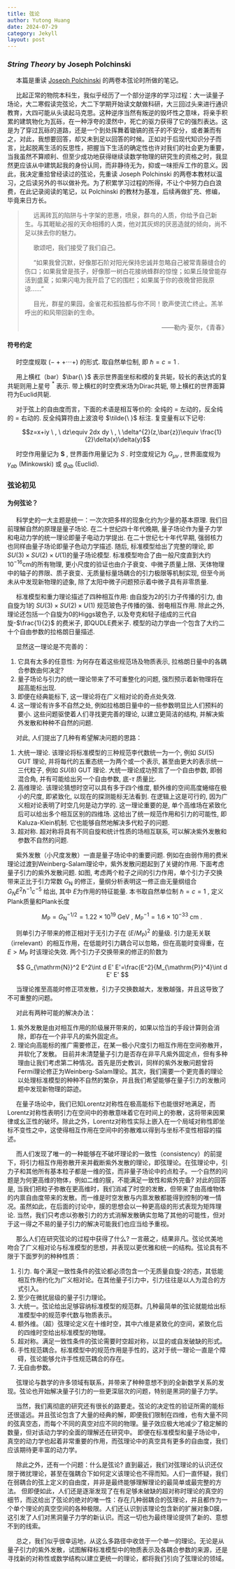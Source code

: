 ```yaml
---
title: 弦论
author: Yutong Huang
date: 2024-07-29
category: Jekyll
layout: post
---
```

<style>
     p {
    text-indent: 20px;
  }
</style>

### *String Theory* by Joseph Polchinski

本篇是重读 [Joseph Polchinski][1] 的两卷本弦论时所做的笔记。

[1]: https://en.wikipedia.org/wiki/Joseph_Polchinski

比起正常的物院本科生，我似乎经历了一个部分逆序的学习过程：大一读量子场论，大二寒假读完弦论，大二下学期开始读文献做科研，大三回过头来进行通识教育，大四可能从头读起马克思。这种逆序当然有叛逆的毁坏性之意味，将亲手积累的建筑物化为瓦砾，在一种浮夸的漠然中，死亡的驱力获得了它的强烈表达。这是为了穿过瓦砾的道路，还是一个到处挥舞着锄镐的孩子的不安分，或者兼而有之，对此，我想要回答，却又未到足以回答的时候。正如对于后现代知识分子而言，比起脱离生活的反思性，把握当下生活的确定性也许对我们的社会更为重要，当我虽然不算顺利、但至少成功地获得继续读数学物理的研究生的资格之时，我显然更应该从中建筑起我的身份认同，而非静待无为，抑或一味拒斥工作的意义。因此，我决定重拾曾经读过的弦论，先重读 Joseph Polchinski 的两卷本教材以温习，之后读另外的书以做补充。为了积累学习过程的所得，不让个中努力白白浪费，在此记录阅读的笔记，以 Polchinski 的教材为基准，后续再做扩充、修编，毕竟来日方长。

> 远离砖瓦的陷阱与十字架的恩惠，喷泉，群鸟的人质，你给予自己新生。与其睚眦必报的天命相搏的人类，他对其灰烬的厌恶造就的倾向，尚不足以抹去你的魅力。
>
> 歌颂吧，我们接受了我们自己。
>
> “如果我曾沉默，好像那石阶对阳光保持忠诚并忽略自己被常青藤缝合的伤口；如果我曾是孩子，好像那一树白花接纳蜂群的惊惶；如果丘陵曾能存活到盛夏；如果闪电为我开启了它的围栏；如果属于你的夜晚曾把我原谅……”
>
> 目光，群星的果园，金雀花和孤独都与你不同！歌声使流亡终止。羔羊呼出的和风带回新的生命。
>
> <p align="right">——勒内·夏尔，《青春》</p>

#### 符号约定

时空度规取 $(-++\cdots +)$ 的形式. 取自然单位制, 即 $\hbar=c=1$ .

用上横杠（bar）$\bar{\ }$ 表示世界面坐标和模的复共轭，较长的表达式的复共轭则用上星号 $^*$ 表示. 带上横杠的时空费米场为Dirac共轭, 带上横杠的世界面算符为Euclid共轭. 

对于弦上的自由度而言，下面的术语是相互等价的: 全纯的 = 左动的，反全纯的 = 右动的.
反全纯算符由上波浪号 $\tilde{\ }$ 标注. 复变量有以下记号:

$$z=x+iy \ , \ dz\equiv 2dx dy \ , \ \delta^{2}(z,\bar{z})\equiv \frac{1}{2}\delta(x)\delta(y)$$

时空作用量记为 $\boldsymbol{S}$ , 世界面作用量记为 $S$ . 时空度规记为 $G_{\mu\nu}$ , 世界面度规为 $\gamma_{ab}$ (Minkowski) 或 $g_{ab}$ (Euclid).


### 弦论初见

#### 为何弦论？

科学史的一大主题是统一：一次次把多样的现象化约为少量的基本原理. 我们目前理解自然的原理是量子场论. 在二十世纪四十年代晚期, 量子场论作为量子力学和电动力学的统一理论即量子电动力学提出. 在二十世纪七十年代早期, 强弱核力也同样由量子场论即量子色动力学描述. 随后, 标准模型给出了完整的理论, 即$SU(3)\times SU(2)\times U(1)$的量子场论模型. 标准模型吻合了由一般尺度直到大约$10^{-16}$cm的所有物理, 更小尺度的验证也由介子衰变、中微子质量上限、天体物理中的轴子的界限、质子衰变、无质量标量场耦合的引力极限等机制实现, 但至今尚未从中发现新物理的迹象, 除了太阳中微子问题预示着中微子具有非零质量. 

标准模型和重力理论描述了四种相互作用: 由自旋为2的引力子传播的引力, 由自旋为1的 $SU(3)\times SU(2)\times U(1)$ 规范玻色子传播的强、弱电相互作用. 除此之外, 理论还包括一个自旋为0的Higgs玻色子, 以及夸克和轻子组成的三代自旋-$\frac{1}{2}$ 的费米子, 即QUDLE费米子. 模型的动力学由一个包含了大约二十个自由参数的拉格朗日量描述. 

显然这一理论是不完善的：
1. 它具有太多的任意性: 为何存在着这些规范场及物质表示, 拉格朗日量中的各耦合参数由何决定? 
2. 量子场论与引力的统一理论带来了不可重整化的问题, 强烈预示着新物理将在超高能标出现. 
3. 即便在经典能标下, 这一理论将在广义相对论的奇点处失效. 
4. 这一理论有许多不自然之处, 例如拉格朗日量中的一些参数明显比人们预料的要小.
这些问题驱使着人们寻找更完善的理论, 以建立更简洁的结构, 并解决紫外发散和种种不自然的问题. 

对此, 人们提出了几种有希望解决问题的思路：
1. 大统一理论. 该理论将标准模型的三种规范李代数统一为一个, 例如 $SU(5)$ GUT 理论, 并将每代的五重态统一为两个或一个表示, 甚至由更大的表示统一三代粒子, 例如 $SU(8)$ GUT 理论. 大统一理论成功预言了一个自由参数, 即弱混合角, 并有可能给出另一个自由参数, 底-$\tau$ 质量比. 
2. 高维理论. 该理论猜想时空可以具有多于四个维度, 额外维的空间高度蜷缩在极小的尺度, 即紧致化, 以现在的探测能标无法看到. 在逻辑上这是可行的, 因为广义相对论表明了时空几何是动力学的. 这一理论重要的是, 单个高维场在紧致化后可以给出多个相互区别的四维场. 这给出了统一规范作用和引力的可能性, 即Kaluza-Klein机制. 它也能够自然地解决多代粒子的问题. 
3. 超对称. 超对称将具有不同自旋和统计性质的场相互联系, 可以解决紫外发散和参数不自然的问题.

紫外发散（小尺度发散）一直是量子场论中的重要问题. 例如在由弱作用的费米理论过渡到Weinberg-Salam理论中，紫外发散问题起到了关键的作用. 下面考虑量子引力的紫外发散问题. 如图, 考虑两个粒子之间的引力作用，单个引力子交换带来正比于引力常数 $G_{\mathrm{N}}$ 的修正，量纲分析表明这一修正由无量纲组合 $G_N E^2\hbar^{-1}c^{-5}$ 给出, 其中 $E$为作用的特征能量. 本书取自然单位制 $\hbar=c=1$ , 定义Plank质量和Plank长度

$$ M_{\mathrm{P}}=G_{\mathrm{N}}^{-1/2}=1.22\times 10^{19}\ \mathrm{GeV} \ , \ M_{\mathrm{P}}^{-1}=1.6\times 10^{-33} \ \mathrm{cm} \ .$$

则单引力子带来的修正相对于无引力子在 $(E/M_{\mathrm{P}})^2$ 的量级. 引力是无关联（irrelevant）的相互作用，在低能时引力耦合可以忽略，但在高能时变得重，在 $E>M_{\mathrm{P}}$ 时该理论失效. 两个引力子交换带来的修正的阶数为

$$ G_{\mathrm{N}}^2 E^2\int d E' E'=\frac{E^2}{M_{\mathrm{P}}^4}\int d E' E' $$

当理论推至高能时修正项发散，引力子交换数越大，发散越强，并且这导致了不可重整的问题。

对此有两种可能的解决办法：
1. 紫外发散是由对相互作用的阶级展开带来的，如果以恰当的手段计算则会消除，即存在一个非平凡的紫外固定点。
2. 理论向高能标的推广需要修正，在某一极小尺度引力相互作用在空间弥散开，并软化了发散。
目前并未清楚量子引力是否存在非平凡紫外固定点，但有多种理由让我们考虑第二种情况。首先是历史教训，同样的紫外发散问题曾将Fermi理论修正为Weinberg-Salam理论。其次，我们需要一个更完善的理论以处理标准模型的种种不自然的繁杂，并且我们希望能够在量子引力的发散问题中发现新物理的踪迹。

在量子场论中，我们已知Lorentz对称性在极高能标下也能很好地满足，而Lorentz对称性表明引力在空间中的弥散意味着它在时间上的弥散，这将带来因果律或幺正性的破坏。除此之外，Lorentz对称性实际上嵌入在一个局域对称性即坐标不变性之中，这使得相互作用在空间中的弥散难以得到与坐标不变性相容的描述。

而人们发现了唯一的一种能够在不破坏理论的一致性（consistency）的前提下，将引力相互作用弥散开来并截断紫外发散的理论，即弦理论。在弦理论中，引力子和其他所有基本粒子都是一维的弦，而非量子场论中的点粒子。一个自然的问题是为何更高维的物体，例如二维的膜，不能满足一致性和紫外完备? 对此的回答是, 当我们把粒子弥散在更高维时，我们消减了时空的发散，但带来了由高维物体的内禀自由度带来的发散。而一维是时空发散与内禀发散都能得到控制的唯一情况。虽然如此，在后面的讨论中，膜的思想会以一种更高级的形式表现为矩阵理论. 当然，我们只考虑以弥散引力的方式消解发散确实忽略了其他的可能性，但对于这一得之不易的量子引力的解决可能我们也应当给予重视。

那么人们在研究弦论的过程中获得了什么? 一言蔽之，结果非凡。弦论优美地吻合了广义相对论与标准模型的思想，并表现以更优雅和统一的结构。弦论具有不限于下面罗列的种种性质：
1. 引力. 每个满足一致性条件的弦论都必须包含一个无质量自旋-2的态，其低能相互作用约化为广义相对论。在其他量子引力中，引力往往是以人为混合的方式引入。
2. 至少在微扰层级的量子引力理论。
3. 大统一。弦论给出足够容纳标准模型的规范群。几种最简单的弦论就能给出标准模型中的规范李代数与物质表示。
4. 额外维。（超）弦理论定义在十维时空，其中六维是紧致化的空间，紧致化后的四维时空给出标准模型的物理。
5. 超对称。满足一致性条件的弦论需要时空超对称，以显的或自发破缺的形式。
6. 手性规范耦合。标准模型中的规范作用是手性的，这对于统一理论一直是个障碍，弦论能够允许手性规范耦合的存在。
7. 无自由参数。

弦理论与数学的许多领域有联系，并带来了种种意想不到的全新数学关系的发现。弦论也开始解决量子引力的一些更深层次的问题，特别是黑洞的量子力学。

当然，我们离彻底的研究还有很长的路要走。弦论的决定性的验证所需的能标还很遥远。并且弦论包含了大量的经典的解，即便我们限制在四维，也有大量不同的弦真空态，而每个不同的真空对应不同的物理。量子效应极大地减少了稳定解的数量，但对该动力学的全面的理解还在研究中。
即便在标准模型和量子场论中，真空的动力学也起着非常重要的作用，而弦理论中的真空具有更多的自由度，我们应该期待更丰富的动力学。

除此之外，还有一个问题：什么是弦论? 直到最近，我们对弦理论的认识还仅限于微扰理论，甚至在强耦合下如何定义该理论也不得而知。人们一直怀疑，我们在弱耦合的弦上定义的自由度，并非是最终能够理解理论的最简单或最完整的方法。
但即便如此，人们还是逐渐发现了在有足够未破缺的超对称时理论的真空的细节，而这给出了弦论的绝对的唯一性：存在几种弱耦合的弦理论，并且都作为一个单个理论的真空空间的各种极限。人们还认识到该理论包含新的扩展对象D膜，这引发了人们对黑洞量子力学的新认识。而这一切也为最终理论提供了新的、意想不到的线索。

总之，我们似乎很幸运地，从这么多路径中收敛于一个单一的理论。无论是从量子引力的紫外发散，试图解释标准模型中的物质表示及各耦合参数的来源，还是寻找新的对称性或数学结构以建立更统一的理论，都将我们引向了弦理论的领域。






